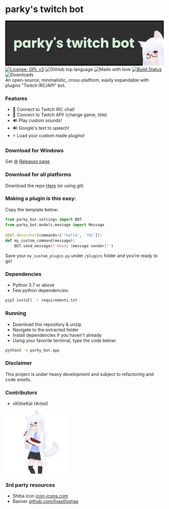 # parky's twitch bot

![logo](https://raw.githubusercontent.com/parklez/twitch-bot/master/art/banner_new_wide_kitty.png)\
[![License: GPL v3](https://img.shields.io/badge/License-GPLv3-blue.svg)](https://www.gnu.org/licenses/gpl-3.0)
![GitHub top language](https://img.shields.io/github/languages/top/parklez/twitch-bot)
![Made with love](https://img.shields.io/badge/made%20with-love-ff69b4)
[![Build Status](https://www.travis-ci.com/parklez/twitch-bot.svg?branch=master)](https://www.travis-ci.com/parklez/twitch-bot)
![Downloads](https://img.shields.io/github/downloads/parklez/twitch-bot/total) \
An open-source, minimalistic, cross-platform, easily expandable with plugins "Twitch IRC/API" bot.

### Features
- 🔌 Connect to Twitch IRC chat!
- 🔌 Connect to Twitch API! (change game, title)
- 🔊 Play custom sounds!
- 🔊 Google's text to speech!
- ⚡ Load your custom made plugins!

### Download for Windows
Get @ [Releases page](https://github.com/parklez/twitch-bot/releases)

### Download for all platforms
Download the repo [Here](https://github.com/parklez/twitch-bot/archive/master.zip) (or using git)

### Making a plugin is this easy:
Copy the template below:
```python
from parky_bot.settings import BOT
from parky_bot.models.message import Message

@BOT.decorator(commands=['!hello', '!hi']):
def my_custom_command(message): 
    BOT.send_message(f'Howdy {message.sender}!')
 ```
Save your `my_custom_plugin.py` under `/plugins` folder and you're ready to go!

### Dependencies
- Python 3.7 or above
- Few python dependencies:
```sh
pip3 install -r requirements.txt
```

### Running
- Download this repository & unzip
- Navigate to the extracted folder
- Install dependencies if you haven't already
- Using your favorite terminal, type the code below:
```sh
python3 -m parky_bot.app
```

### Disclaimer
This project is under heavy development and subject to refactoring and code smells.

### Contributors
- xKittieKat (Artist)
<img src="https://raw.githubusercontent.com/parklez/twitch-bot/master/art/barky_chan.png" width="200" height="200">

### 3rd party resources
- Shiba icon [icon-icons.com](https://icon-icons.com/icon/dog-pet-animal-japanese-shiba-inu-japan/127300)
- Banner [github.com/liyasthomas](https://github.com/liyasthomas/banner)
